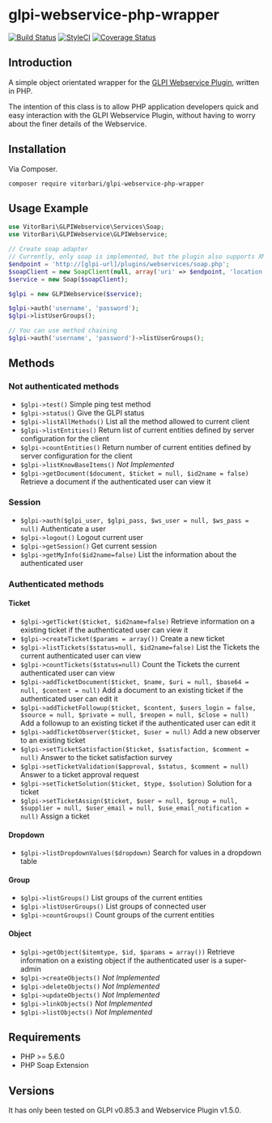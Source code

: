 # glpi-webservice-php-wrapper

[![Build Status](https://travis-ci.org/vitorbari/glpi-webservice-php-wrapper.svg?branch=master)](https://travis-ci.org/vitorbari/glpi-webservice-php-wrapper)
[![StyleCI](https://styleci.io/repos/51149054/shield)](https://styleci.io/repos/51149054)
[![Coverage Status](https://coveralls.io/repos/github/vitorbari/glpi-webservice-php-wrapper/badge.svg?branch=master)](https://coveralls.io/github/vitorbari/glpi-webservice-php-wrapper?branch=master)


<a name="introduction"></a>
## Introduction

A simple object orientated wrapper for the [GLPI Webservice Plugin](https://forge.glpi-project.org/projects/webservices), written in PHP.

The intention of this class is to allow PHP application developers quick and easy interaction with the GLPI Webservice Plugin, without having to worry about the finer details of the Webservice.

## Installation

Via Composer.

```
composer require vitorbari/glpi-webservice-php-wrapper
```

## Usage Example

```php
use VitorBari\GLPIWebservice\Services\Soap;
use VitorBari\GLPIWebservice\GLPIWebservice;

// Create soap adapter
// Currently, only soap is implemented, but the plugin also supports XMLRPC and REST
$endpoint = 'http://[glpi-url]/plugins/webservices/soap.php';
$soapClient = new SoapClient(null, array('uri' => $endpoint, 'location' => $endpoint))
$service = new Soap($soapClient);

$glpi = new GLPIWebservice($service);

$glpi->auth('username', 'password');
$glpi->listUserGroups();

// You can use method chaining
$glpi->auth('username', 'password')->listUserGroups();
```

## Methods

### Not authenticated methods
* `$glpi->test()` Simple ping test method
* `$glpi->status()` Give the GLPI status
* `$glpi->listAllMethods()` List all the method allowed to current client
* `$glpi->listEntities()` Return list of current entities defined by server configuration for the client
* `$glpi->countEntities()` Return number of current entities defined by server configuration for the client
* `$glpi->listKnowBaseItems()` *Not Implemented*
* `$glpi->getDocument($document, $ticket = null, $id2name = false)` Retrieve a document if the authenticated user can view it

### Session
* `$glpi->auth($glpi_user, $glpi_pass, $ws_user = null, $ws_pass = null)` Authenticate a user
* `$glpi->logout()` Logout current user
* `$glpi->getSession()` Get current session
* `$glpi->getMyInfo($id2name=false)` List the information about the authenticated user

### Authenticated methods

#### Ticket
* `$glpi->getTicket($ticket, $id2name=false)` Retrieve information on a existing ticket if the authenticated user can view it
* `$glpi->createTicket($params = array())` Create a new ticket
* `$glpi->listTickets($status=null, $id2name=false)` List the Tickets the current authenticated user can view
* `$glpi->countTickets($status=null)` Count the Tickets the current authenticated user can view
* `$glpi->addTicketDocument($ticket, $name, $uri = null, $base64 = null, $content = null)` Add a document to an existing ticket if the authenticated user can edit it
* `$glpi->addTicketFollowup($ticket, $content, $users_login = false, $source = null, $private = null, $reopen = null, $close = null)` Add a followup to an existing ticket if the authenticated user can edit it
* `$glpi->addTicketObserver($ticket, $user = null)` Add a new observer to an existing ticket
* `$glpi->setTicketSatisfaction($ticket, $satisfaction, $comment = null)` Answer to the ticket satisfaction survey
* `$glpi->setTicketValidation($approval, $status, $comment = null)` Answer to a ticket approval request
* `$glpi->setTicketSolution($ticket, $type, $solution)` Solution for a ticket
* `$glpi->setTicketAssign($ticket, $user = null, $group = null, $supplier = null, $user_email = null, $use_email_notification = null)` Assign a ticket

#### Dropdown
* `$glpi->listDropdownValues($dropdown)` Search for values in a dropdown table

#### Group
* `$glpi->listGroups()` List groups of the current entities
* `$glpi->listUserGroups()` List groups of connected user
* `$glpi->countGroups()` Count groups of the current entities

#### Object
* `$glpi->getObject($itemtype, $id, $params = array())` Retrieve information on a existing object if the authenticated user is a super-admin
* `$glpi->createObjects()` *Not Implemented*
* `$glpi->deleteObjects()` *Not Implemented*
* `$glpi->updateObjects()` *Not Implemented*
* `$glpi->linkObjects()` *Not Implemented*
* `$glpi->listObjects()` *Not Implemented*

## Requirements

* PHP >= 5.6.0
* PHP Soap Extension

## Versions

It has only been tested on GLPI v0.85.3 and Webservice Plugin v1.5.0.